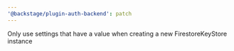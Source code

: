 ```yaml
---
'@backstage/plugin-auth-backend': patch
---
```


Only use settings that have a value when creating a new FirestoreKeyStore instance
